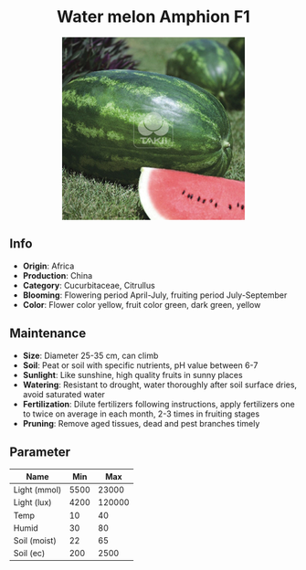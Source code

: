 <h1 align='center'>Water melon Amphion F1</h1>
<p align="center">
    <img 
        align='center'
        width='320'
        src="../images/water melon amphion f1.png" 
        alt='Water melon Amphion F1' />
</p>

## Info

 - **Origin**: Africa
 - **Production**: China
 - **Category**: Cucurbitaceae, Citrullus
 - **Blooming**: Flowering period April-July, fruiting period July-September
 - **Color**: Flower color yellow, fruit color green, dark green, yellow

## Maintenance

 - **Size**: Diameter 25-35 cm, can climb
 - **Soil**: Peat or soil with specific nutrients, pH value between 6-7
 - **Sunlight**: Like sunshine, high quality fruits in sunny places
 - **Watering**: Resistant to drought, water thoroughly after soil surface dries, avoid saturated water
 - **Fertilization**: Dilute fertilizers following instructions, apply fertilizers one to twice on average in each month, 2-3 times in fruiting stages
 - **Pruning**: Remove aged tissues, dead and pest branches timely

## Parameter

| Name         | Min  | Max   |
|--------------|------|-------|
| Light (mmol) | 5500 | 23000  |
| Light (lux)  | 4200 | 120000 |
| Temp         | 10    | 40    |
| Humid        | 30   | 80    |
| Soil (moist) | 22   | 65    |
| Soil (ec)    | 200  | 2500  |